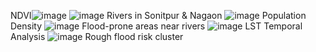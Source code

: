 NDVI![image](https://github.com/user-attachments/assets/8e05fe7f-bf9a-487a-8cfc-048122111f64) 
![image](https://github.com/user-attachments/assets/a9a5bc94-dd22-401a-8a9a-bba56f687492) Rivers in Sonitpur & Nagaon
![image](https://github.com/user-attachments/assets/a25bc9a1-85b1-4b4e-8572-74a91e4aa490) Population Density
![image](https://github.com/user-attachments/assets/ebbec194-fe8f-4c06-9f52-6f2c8193ea7c) Flood-prone areas near rivers 
![image](https://github.com/user-attachments/assets/9a39d49a-25db-485e-940f-6715ec8695c6)  LST Temporal Analysis
![image](https://github.com/user-attachments/assets/364f3bcb-eb5e-4c95-bc5d-8489861a64fd) Rough flood risk cluster

